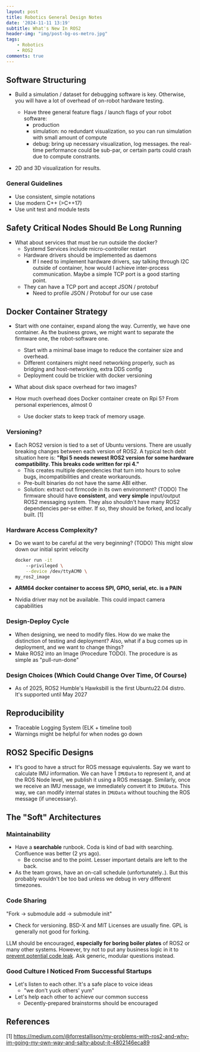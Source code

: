 ```yaml
---
layout: post
title: Robotics General Design Notes 
date: '2024-11-11 13:19'
subtitle: What's New In ROS2
header-img: "img/post-bg-os-metro.jpg"
tags:
    - Robotics
    - ROS2
comments: true
---
```


## Software Structuring

- Build a simulation / dataset for debugging software is key. Otherwise, you will have a lot of overhead of on-robot hardware testing.
  - Have three general feature flags / launch flags of your robot software:
    - production
    - simulation: no redundant visualization, so you can run simulation with small amount of compute
    - debug: bring up necessary visualization, log messages. the real-time performance could be sub-par, or certain parts could crash due to compute constrants.

- 2D and 3D visualization for results.

### General Guidelines

- Use consistent, simple notations
- Use modern C++ (>C++17)
- Use unit test and module tests

## Safety Critical Nodes Should Be Long Running

- What about services that must be run outside the docker?
  - Systemd Services include micro-controller restart
  - Hardware drivers should be implemented as daemons
    - If I need to implement hardware drivers, say talking through I2C outside of container, how would I achieve inter-process communication. Maybe a simple TCP port is a good starting point.
  - They can have a TCP port and accept JSON / protobuf
    - Need to profile JSON / Protobuf for our use case

## Docker Container Strategy

- Start with one container, expand along the way. Currently, we have one container. As the business grows, we might want to separate the firmware one, the robot-software one.
  - Start with a minimal base image to reduce the container size and overhead.
  - Different containers might need networking properly, such as bridging and host-networking, extra DDS config
  - Deployment could be trickier with docker versioning

- What about disk space overhead for two images?

- How much overhead does Docker container create on Rpi 5? From personal experiences, almost 0
  - Use docker stats to keep track of memory usage.

### Versioning?

- Each ROS2 version is tied to a set of Ubuntu versions. There are usually breaking changes between each version of ROS2. A typical tech debt situation here is: **"Rpi 5 needs newest ROS2 version for some hardware compatibility. This breaks code written for rpi 4."**
  - This creates multiple dependencies that turn into hours to solve bugs, incompatibilities and create workarounds.
  - Pre-built binaries do not have the same ABI either.
  - Solution: extract out firmcode in its own environment? (TODO) The firmware should have **consistent**, and **very simple** input/output ROS2 messaging system. They also shouldn't have many ROS2 dependencies per-se either. If so, they should be forked, and locally built. [1]

### Hardware Access Complexity?

- Do we want to be careful at the very beginning? (TODO) This might slow down our initial sprint velocity

    ```bash
    docker run -it 
        --privileged \
        --device /dev/ttyACM0 \
    my_ros2_image
    ```

- **ARM64 docker container to access SPI, GPIO, serial, etc. is a PAIN**
- Nvidia driver may not be available. This could impact camera capabilities

### Design-Deploy Cycle

- When designing, we need to modify files. How do we make the distinction of testing and deployment? Also, what if a bug comes up in deployment, and we want to change things?
- Make ROS2 into an Image (Procedure TODO). The procedure is as simple as "pull-run-done"

### Design Choices (Which Could Change Over Time, Of Course)

- As of 2025, ROS2 Humble's Hawksbill is the first Ubuntu22.04 distro. It's supported until May 2027

## Reproducibility

- Traceable Logging System (ELK + timeline tool)
- Warnings might be helpful for when nodes go down

## ROS2 Specific Designs

- It's good to have a struct for ROS message equivalents. Say we want to calculate IMU information. We can have 1 `IMUData` to represent it, and at the ROS Node level, we publish it using a ROS message. Similarly, once we receive an IMU message, we immediately convert it to `IMUData`. This way, we can modify internal states in `IMUData` without touching the ROS message (if unecessary). 

## The "Soft" Architectures

### Maintainability

- Have a **searchable** runbook. Coda is kind of bad with searching. Confluence was better (2 yrs ago).
  - Be concise and to the point. Lesser important details are left to the back.
- As the team grows, have an on-call schedule (unfortunately..). But this probably wouldn't be too bad unless we debug in very different timezones.

### Code Sharing

"Fork -> submodule add -> submodule init"

- Check for versioning. BSD-X and MIT Licenses are usually fine. GPL is generally not good for forking.

LLM should be encouraged, **especially for boring boiler plates** of ROS2 or many other systems. However, try not to put any business logic in it to [prevent potential code leak](https://www.forbes.com/sites/siladityaray/2023/05/02/samsung-bans-chatgpt-and-other-chatbots-for-employees-after-sensitive-code-leak/). Ask generic, modular questions instead.

### Good Culture I Noticed From Successful Startups

- Let's listen to each other. It's a safe place to voice ideas
  - "we don't yuck others' yum"
- Let's help each other to achieve our common success
  - Decently-prepared brainstorms should be encouraged

## References

[1] <https://medium.com/@forrestallison/my-problems-with-ros2-and-why-im-going-my-own-way-and-salty-about-it-4802146eca89>
